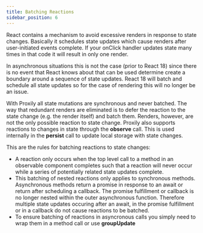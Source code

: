 ```yaml
---
title: Batching Reactions
sidebar_position: 6
---
```

React contains a mechanism to avoid excessive renders in response to state changes.  Basically it schedules state updates which cause renders after user-initiated events complete.  If your onClick handler updates state many times in that code it will result in only one render.

In asynchronous situations this is not the case (prior to React 18) since there is no event that React knows about that can be used determine create a boundary around a sequence of state updates.  React 18 will batch and schedule all state updates so for the case of rendering this will no longer be an issue.

With Proxily all state mutations are synchronous and never batched.  The way that redundant renders are eliminated is to defer the reaction to the state change (e.g. the render itself) and batch them.    Renders, however, are not the only possible reaction to state change.  Proxily also supports reactions to changes in state through the **observe** call.  This is used internally in the **persist** call to update local storage with state changes.

This are the rules for batching reactions to state changes:

* A reaction only occurs when the top level call to a method in an observable component completes such that a reaction will never occur while a series of potentially related state updates complete.
* This batching of nested reactions only applies to synchronous methods.  Asynchronous methods return a promise in response to an await or return after scheduling a callback.  The promise fulfillment or callback is no longer nested within the outer asynchronous function.  Therefore multiple state updates occuring after an await, in the promise fulfillment or in a callback do not cause reactions to be batched. 
* To ensure batching of reactions in asyncronous calls you simply need to wrap them in a method call or use **groupUpdate**
